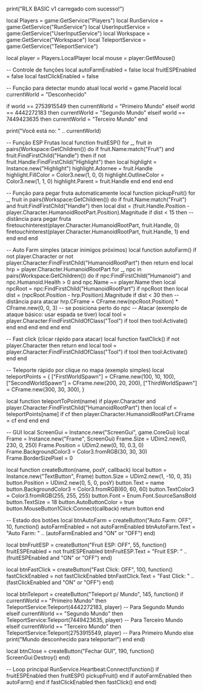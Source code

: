 print("RLX BASIC v1 carregado com sucesso!")

local Players = game:GetService("Players")
local RunService = game:GetService("RunService")
local UserInputService = game:GetService("UserInputService")
local Workspace = game:GetService("Workspace")
local TeleportService = game:GetService("TeleportService")

local player = Players.LocalPlayer
local mouse = player:GetMouse()

-- Controle de funções
local autoFarmEnabled = false
local fruitESPEnabled = false
local fastClickEnabled = false

-- Função para detectar mundo atual
local world = game.PlaceId
local currentWorld = "Desconhecido"

if world == 2753915549 then
    currentWorld = "Primeiro Mundo"
elseif world == 4442272183 then
    currentWorld = "Segundo Mundo"
elseif world == 7449423635 then
    currentWorld = "Terceiro Mundo"
end

print("Você está no: " .. currentWorld)

-- Função ESP Frutas
local function fruitESP()
    for _, fruit in pairs(Workspace:GetChildren()) do
        if fruit.Name:match("Fruit") and fruit:FindFirstChild("Handle") then
            if not fruit.Handle:FindFirstChild("Highlight") then
                local highlight = Instance.new("Highlight")
                highlight.Adornee = fruit.Handle
                highlight.FillColor = Color3.new(1, 0, 0)
                highlight.OutlineColor = Color3.new(1, 1, 0)
                highlight.Parent = fruit.Handle
            end
        end
    end
end

-- Função para pegar fruta automaticamente
local function pickupFruit()
    for _, fruit in pairs(Workspace:GetChildren()) do
        if fruit.Name:match("Fruit") and fruit:FindFirstChild("Handle") then
            local dist = (fruit.Handle.Position - player.Character.HumanoidRootPart.Position).Magnitude
            if dist < 15 then -- distância para pegar fruta
                firetouchinterest(player.Character.HumanoidRootPart, fruit.Handle, 0)
                firetouchinterest(player.Character.HumanoidRootPart, fruit.Handle, 1)
            end
        end
    end
end

-- Auto Farm simples (atacar inimigos próximos)
local function autoFarm()
    if not player.Character or not player.Character:FindFirstChild("HumanoidRootPart") then return end
    local hrp = player.Character.HumanoidRootPart
    for _, npc in pairs(Workspace:GetChildren()) do
        if npc:FindFirstChild("Humanoid") and npc.Humanoid.Health > 0 and npc.Name ~= player.Name then
            local npcRoot = npc:FindFirstChild("HumanoidRootPart")
            if npcRoot then
                local dist = (npcRoot.Position - hrp.Position).Magnitude
                if dist < 30 then -- distância para atacar
                    hrp.CFrame = CFrame.new(npcRoot.Position) * CFrame.new(0, 0, 3) -- se posiciona perto do npc
                    -- Atacar (exemplo de ataque básico: usar espada se tiver)
                    local tool = player.Character:FindFirstChildOfClass("Tool")
                    if tool then
                        tool:Activate()
                    end
                end
            end
        end
    end
end

-- Fast click (clicar rápido para atacar)
local function fastClick()
    if not player.Character then return end
    local tool = player.Character:FindFirstChildOfClass("Tool")
    if tool then
        tool:Activate()
    end
end

-- Teleporte rápido por clique no mapa (exemplo simples)
local teleportPoints = {
    ["FirstWorldSpawn"] = CFrame.new(100, 10, 100),
    ["SecondWorldSpawn"] = CFrame.new(200, 20, 200),
    ["ThirdWorldSpawn"] = CFrame.new(300, 30, 300),
}

local function teleportToPoint(name)
    if player.Character and player.Character:FindFirstChild("HumanoidRootPart") then
        local cf = teleportPoints[name]
        if cf then
            player.Character.HumanoidRootPart.CFrame = cf
        end
    end
end

-- GUI
local ScreenGui = Instance.new("ScreenGui", game.CoreGui)
local Frame = Instance.new("Frame", ScreenGui)
Frame.Size = UDim2.new(0, 230, 0, 250)
Frame.Position = UDim2.new(0, 10, 0.3, 0)
Frame.BackgroundColor3 = Color3.fromRGB(30, 30, 30)
Frame.BorderSizePixel = 0

local function createButton(name, posY, callback)
    local button = Instance.new("TextButton", Frame)
    button.Size = UDim2.new(1, -10, 0, 35)
    button.Position = UDim2.new(0, 5, 0, posY)
    button.Text = name
    button.BackgroundColor3 = Color3.fromRGB(60, 60, 60)
    button.TextColor3 = Color3.fromRGB(255, 255, 255)
    button.Font = Enum.Font.SourceSansBold
    button.TextSize = 18
    button.AutoButtonColor = true
    button.MouseButton1Click:Connect(callback)
    return button
end

-- Estado dos botões
local btnAutoFarm = createButton("Auto Farm: OFF", 10, function()
    autoFarmEnabled = not autoFarmEnabled
    btnAutoFarm.Text = "Auto Farm: " .. (autoFarmEnabled and "ON" or "OFF")
end)

local btnFruitESP = createButton("Fruit ESP: OFF", 55, function()
    fruitESPEnabled = not fruitESPEnabled
    btnFruitESP.Text = "Fruit ESP: " .. (fruitESPEnabled and "ON" or "OFF")
end)

local btnFastClick = createButton("Fast Click: OFF", 100, function()
    fastClickEnabled = not fastClickEnabled
    btnFastClick.Text = "Fast Click: " .. (fastClickEnabled and "ON" or "OFF")
end)

local btnTeleport = createButton("Teleport p/ Mundo", 145, function()
    if currentWorld == "Primeiro Mundo" then
        TeleportService:Teleport(4442272183, player) -- Para Segundo Mundo
    elseif currentWorld == "Segundo Mundo" then
        TeleportService:Teleport(7449423635, player) -- Para Terceiro Mundo
    elseif currentWorld == "Terceiro Mundo" then
        TeleportService:Teleport(2753915549, player) -- Para Primeiro Mundo
    else
        print("Mundo desconhecido para teleportar!")
    end
end)

local btnClose = createButton("Fechar GUI", 190, function()
    ScreenGui:Destroy()
end)

-- Loop principal
RunService.Heartbeat:Connect(function()
    if fruitESPEnabled then
        fruitESP()
        pickupFruit()
    end
    if autoFarmEnabled then
        autoFarm()
    end
    if fastClickEnabled then
        fastClick()
    end
end)
